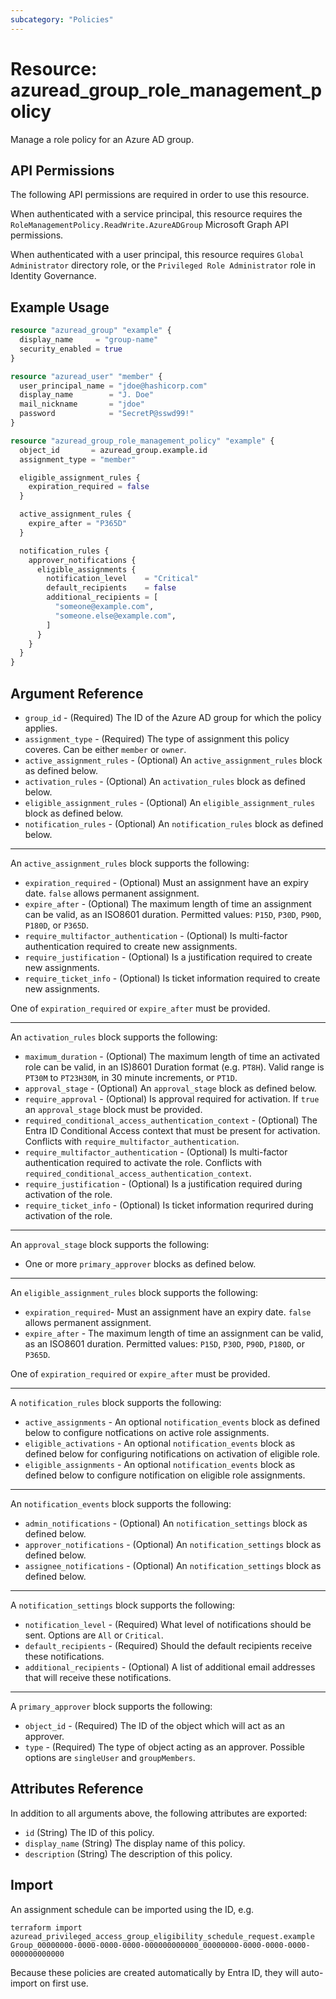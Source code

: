 ```yaml
---
subcategory: "Policies"
---
```


# Resource: azuread_group_role_management_policy

Manage a role policy for an Azure AD group.

## API Permissions

The following API permissions are required in order to use this resource.

When authenticated with a service principal, this resource requires the `RoleManagementPolicy.ReadWrite.AzureADGroup` Microsoft Graph API permissions.

When authenticated with a user principal, this resource requires `Global Administrator` directory role, or the `Privileged Role Administrator` role in Identity Governance.

## Example Usage

```terraform
resource "azuread_group" "example" {
  display_name     = "group-name"
  security_enabled = true
}

resource "azuread_user" "member" {
  user_principal_name = "jdoe@hashicorp.com"
  display_name        = "J. Doe"
  mail_nickname       = "jdoe"
  password            = "SecretP@sswd99!"
}

resource "azuread_group_role_management_policy" "example" {
  object_id       = azuread_group.example.id
  assignment_type = "member"

  eligible_assignment_rules {
    expiration_required = false
  }

  active_assignment_rules {
    expire_after = "P365D"
  }

  notification_rules {
    approver_notifications {
      eligible_assignments {
        notification_level    = "Critical"
        default_recipients    = false
        additional_recipients = [
          "someone@example.com",
          "someone.else@example.com",
        ]
      }
    }
  }
}
```

## Argument Reference

* `group_id` - (Required) The ID of the Azure AD group for which the policy applies.
* `assignment_type` - (Required) The type of assignment this policy coveres. Can be either `member` or `owner`.
* `active_assignment_rules` - (Optional) An `active_assignment_rules` block as defined below.
* `activation_rules` - (Optional) An `activation_rules` block as defined below.
* `eligible_assignment_rules` - (Optional) An `eligible_assignment_rules` block as defined below.
* `notification_rules` - (Optional) An `notification_rules` block as defined below.

---

An `active_assignment_rules` block supports the following:

* `expiration_required` - (Optional) Must an assignment have an expiry date. `false` allows permanent assignment.
* `expire_after` - (Optional) The maximum length of time an assignment can be valid, as an ISO8601 duration. Permitted values: `P15D`, `P30D`, `P90D`, `P180D`, or `P365D`.
* `require_multifactor_authentication` - (Optional) Is multi-factor authentication required to create new assignments.
* `require_justification` - (Optional) Is a justification required to create new assignments.
* `require_ticket_info` - (Optional) Is ticket information required to create new assignments.

One of `expiration_required` or `expire_after` must be provided.

---

An `activation_rules` block supports the following:

* `maximum_duration` - (Optional) The maximum length of time an activated role can be valid, in an IS)8601 Duration format (e.g. `PT8H`). Valid range is `PT30M` to `PT23H30M`, in 30 minute increments, or `PT1D`.
* `approval_stage` - (Optional) An `approval_stage` block as defined below.
* `require_approval` - (Optional) Is approval required for activation. If `true` an `approval_stage` block must be provided.
* `required_conditional_access_authentication_context` - (Optional) The Entra ID Conditional Access context that must be present for activation. Conflicts with `require_multifactor_authentication`.
* `require_multifactor_authentication` - (Optional) Is multi-factor authentication required to activate the role. Conflicts with `required_conditional_access_authentication_context`.
* `require_justification` - (Optional) Is a justification required during activation of the role.
* `require_ticket_info` - (Optional) Is ticket information requrired during activation of the role.

---

An `approval_stage` block supports the following:

* One or more `primary_approver` blocks as defined below.

---

An `eligible_assignment_rules` block supports the following:

* `expiration_required`- Must an assignment have an expiry date. `false` allows permanent assignment.
* `expire_after` - The maximum length of time an assignment can be valid, as an ISO8601 duration. Permitted values: `P15D`, `P30D`, `P90D`, `P180D`, or `P365D`.

One of `expiration_required` or `expire_after` must be provided.

---

A `notification_rules` block supports the following:

* `active_assignments` - An optional `notification_events` block as defined below to configure notfications on active role assignments.
* `eligible_activations` - An optional `notification_events` block as defined below for configuring notifications on activation of eligible role.
* `eligible_assignments` - An optional `notification_events` block as defined below to configure notification on eligible role assignments.

---

An `notification_events` block supports the following:

* `admin_notifications` - (Optional) An `notification_settings` block as defined below.
* `approver_notifications` - (Optional) An `notification_settings` block as defined below.
* `assignee_notifications` - (Optional) An `notification_settings` block as defined below.


---
A `notification_settings` block supports the following:

* `notification_level` - (Required) What level of notifications should be sent. Options are `All` or `Critical`.
* `default_recipients` - (Required) Should the default recipients receive these notifications.
* `additional_recipients` - (Optional) A list of additional email addresses that will receive these notifications.

---

A `primary_approver` block supports the following:

* `object_id` - (Required) The ID of the object which will act as an approver.
* `type` - (Required) The type of object acting as an approver. Possible options are `singleUser` and `groupMembers`.

## Attributes Reference

In addition to all arguments above, the following attributes are exported:

* `id` (String) The ID of this policy.
* `display_name` (String) The display name of this policy.
* `description` (String) The description of this policy.

## Import

An assignment schedule can be imported using the ID, e.g.

```shell
terraform import azuread_privileged_access_group_eligibility_schedule_request.example Group_00000000-0000-0000-0000-000000000000_00000000-0000-0000-0000-000000000000
```

Because these policies are created automatically by Entra ID, they will auto-import on first use.

